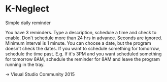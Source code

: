 # K-Neglect
Simple daily reminder

You have 3 reminders. Type a description, schedule a time and check to enable.
Don't schedule more than 24 hrs in advance.
Seconds are ignored. Minimum interval is 1 minute.
You can choose a date, but the program doesn't check the dates.
If you want to schedule something for tomorrow, schedule the time past.
E.g. If it's 3PM and you want scheduled something for tomorrow 8AM,
schedule the reminder for 8AM and leave the program running in the tray.

-> Visual Studio Community 2015

